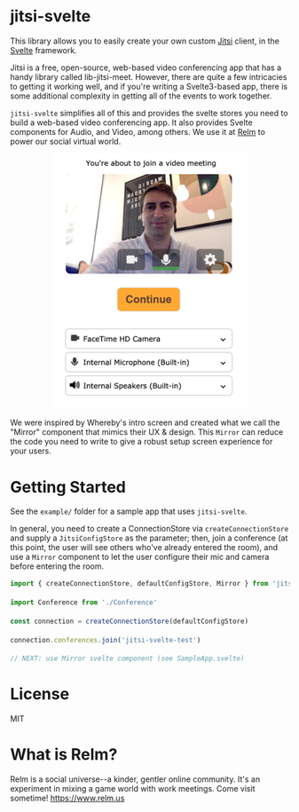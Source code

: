 # jitsi-svelte

This library allows you to easily create your own custom [Jitsi](https://jitsi.org/jitsi-meet/) client, in the [Svelte](https://svelte.dev/) framework.

Jitsi is a free, open-source, web-based video conferencing app that has a handy library called lib-jitsi-meet. However, there are quite a few intricacies to getting it working well, and if you're writing a Svelte3-based app, there is some additional complexity in getting all of the events to work together.

`jitsi-svelte` simplifies all of this and provides the svelte stores you need to build a web-based video conferencing app. It also provides Svelte components for Audio, and Video, among others. We use it at [Relm](http://www.relm.us) to power our social virtual world.

<div align="center">
  <img src="images/screenshot.png" width="350" alt="Simplified Cam/Mic Setup">
</div>

We were inspired by Whereby's intro screen and created what we call the "Mirror" component that mimics their UX & design. This `Mirror` can reduce the code you need to write to give a robust setup screen experience for your users.

# Getting Started

See the `example/` folder for a sample app that uses `jitsi-svelte`.

In general, you need to create a ConnectionStore via `createConnectionStore` and supply a `JitsiConfigStore` as the parameter; then, join a conference (at this point, the user will see others who've already entered the room), and use a `Mirror` component to let the user configure their mic and camera before entering the room.

```javascript
import { createConnectionStore, defaultConfigStore, Mirror } from 'jitsi-svelte'

import Conference from './Conference'

const connection = createConnectionStore(defaultConfigStore)

connection.conferences.join('jitsi-svelte-test')

// NEXT: use Mirror svelte component (see SampleApp.svelte)
```

# License

MIT

# What is Relm?

Relm is a social universe--a kinder, gentler online community. It's an experiment in mixing a game world with work meetings. Come visit sometime! https://www.relm.us

